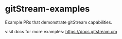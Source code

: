 # gitStream-examples
Example PRs that demonstrate gitStream capabilities.

visit docs for more examples: https://docs.gitstream.cm
